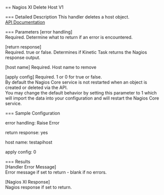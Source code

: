 == Nagios XI Delete Host V1

=== Detailed Description
This handler deletes a host object.  
[API Documentation](https://yournagiosxiserver.com/nagiosxi/help/api-config-reference.php#delete-host)  

=== Parameters
[error handling]  
  Required. Determine what to return if an error is encountered.  

[return response]  
  Required. true or false. Determines if Kinetic Task returns the Nagios response output.  

[host name]
  Required. Host name to remove  
  
[apply config]
  Required. 1 or 0 for true or false.  
  By default the Nagios Core service is not restarted when an object is created or deleted via the API.  
  You may change the default behavior by setting this parameter to 1 which will import the data into your configuration and will restart the Nagios Core service.  


=== Sample Configuration  

error handling: Raise Error  

return response: yes  

host name: testapihost  
  
apply config: 0  
  
    
=== Results  
[Handler Error Message]  
  Error message if set to return - blank if no errors.  

[Nagios XI Response]  
  Nagios response if set to return.  
